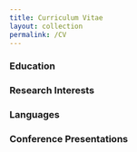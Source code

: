 ```yaml
---
title: Curriculum Vitae
layout: collection
permalink: /CV
---
```


### Education

### Research Interests 

### Languages 

### Conference Presentations 